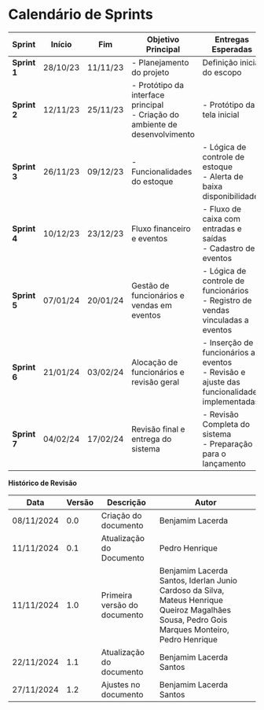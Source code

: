 
# Calendário de Sprints

| Sprint | Início  | Fim     | Objetivo Principal | Entregas Esperadas | Validação do Cliente |
|--------|---------|---------|--------------------|--------------------|----------------------|
| **Sprint 1** | 28/10/23 | 11/11/23 | - Planejamento do projeto |  Definição inicial do escopo | Validação do escopo  |
| **Sprint 2** | 12/11/23 | 25/11/23 | - Protótipo da interface principal <br> - Criação do ambiente de desenvolvimento  | - Protótipo da tela inicial | Validação do protótipo |
| **Sprint 3** | 26/11/23 | 09/12/23 | - Funcionalidades do estoque | - Lógica de controle de estoque <br> - Alerta de baixa disponibilidade | Validação do fluxo e alertas do estoque |
| **Sprint 4** | 10/12/23 | 23/12/23 | Fluxo financeiro e eventos | - Fluxo de caixa com entradas e saídas <br> - Cadastro de eventos| Validação das funcionalidades financeiras e de eventos |
| **Sprint 5** | 07/01/24 | 20/01/24 | Gestão de funcionários e vendas em eventos | - Lógica de controle de funcionários <br> - Registro de vendas vinculadas a eventos |Validação de cadastro de funcionários e fluxo financeiro em eventos |
| **Sprint 6** | 21/01/24 | 03/02/24 | Alocação de funcionários e revisão geral| - Inserção de funcionários a eventos <br> - Revisão e ajuste das funcionalidades implementadas | Validação do processo de alocação e ajustes realizados |
| **Sprint 7** | 04/02/24 | 17/02/24 | Revisão final e entrega do sistema | - Revisão Completa do sistema <br> - Preparação para o lançamento | Aprovação final e preparação para entrega |



**Histórico de Revisão**

| **Data**   | **Versão** | **Descrição**                                                                         | **Autor**                                                                 |
| ---------- | ---------- | ------------------------------------------------------------------------------------- | ------------------------------------------------------------------------- |
| 08/11/2024 | 0\.0 | Criação do documento | Benjamim Lacerda |
| 11/11/2024 | 0\.1 | Atualização do Documento | Pedro Henrique |
| 11/11/2024 | 1\.0 | Primeira versão do documento | Benjamim Lacerda Santos, Iderlan Junio Cardoso da Silva, Mateus Henrique Queiroz Magalhães Sousa, Pedro Gois Marques Monteiro, Pedro Henrique |
| 22/11/2024 | 1\.1 | Atualização do documento | Benjamim Lacerda Santos |
| 27/11/2024 | 1\.2 | Ajustes no documento | Benjamim Lacerda Santos |